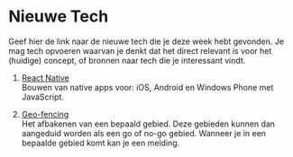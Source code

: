 Nieuwe Tech 
===========

Geef hier de link naar de nieuwe tech die je deze week hebt gevonden.
Je mag tech opvoeren waarvan je denkt dat het direct relevant is voor het (huidige) concept, of bronnen naar 
  tech die je interessant vindt.

1. [React Native](http://www.reactnative.com)  
Bouwen van native apps voor: iOS, Android en Windows Phone met JavaScript.

1. [Geo-fencing](https://www.ctrack.nl/nieuws/geofencing)  
Het afbakenen van een bepaald gebied. Deze gebieden kunnen dan aangeduid worden als een go of no-go gebied. Wanneer je in een bepaalde gebied komt kan je een melding.